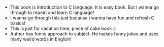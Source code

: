 - This book is introduction to C language. It is easy book. But i wanna go through to repeat and learn C language!
- I wanna go through this just because i wanna have fun and refresh C basics!
- This is just for vacation time, piece of cake book :)
- Author has funny approach to subject. He makes funny jokes and uses many weird words in English!
